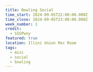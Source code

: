 ```yaml
---
title: Bowling Social
time_start: 2024-09-05T22:00:00.000Z
time_close: 2024-09-05T23:00:00.000Z
week_number: 1
credit:
  - SIGPwny
featured: true
location: Illini Union Rec Room
tags:
  - misc
  - social
  - bowling
---
```

